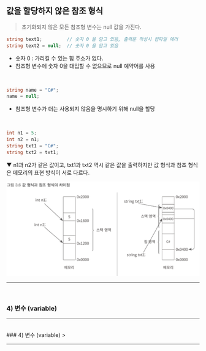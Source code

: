 ## 값을 할당하지 않은 참조 형식
> 초기화되지 않은 모든 참조형 변수는 null 값을 가진다.

```csharp
string text1;         // 숫자 0 을 담고 있음, 출력문 작성시 컴파일 에러
string text2 = null;  // 숫자 0 을 담고 있음
```
- 숫자 0 : 가리킬 수 있는 힙 주소가 없다.
- 참조형 변수에 숫자 0을 대입할 수 없으므로 null 예약어를 사용
<br>

```csharp
string name = "C#";
name = null;
```
- 참조형 변수가 더는 사용되지 않음을 명시하기 위해 null을 할당
<br>

```csharp
int n1 = 5;
int n2 = n1;
string txt1 = "C#";
string txt2 = txt1;
```
▼ n1과 n2가 같은 값이고, txt1과 txt2 역시 같은 값을 출력하지만 값 형식과 참조 형식은 메모리의 표현 방식이 서로 다르다.

<img src="./Images/3_6.png" width="600"/>

****
<br>


### 4) 변수 (variable)
> 

****
<br>
### 4) 변수 (variable)
> 

****
<br>


